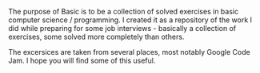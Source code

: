 The purpose of Basic is to be a collection of solved exercises in basic computer science / programming.
I created it as a repository of the work I did while preparing for some job interviews - basically a collection of exercises, some solved more completely than others.

The excersices are taken from several places, most notably Google Code Jam. I hope you will find some of this useful.